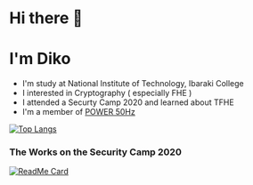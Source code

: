# Hi there 👋

# I'm Diko
- I'm study at National Institute of Technology, Ibaraki College
- I interested in Cryptography ( especially FHE )
- I attended a Securty Camp 2020 and learned about TFHE
- I'm a member of [POWER 50Hz](https://hackmd.io/-LRQN4hrSWOQd9gCVOSkuA?view)


[![Top Langs](https://github-readme-stats.vercel.app/api/top-langs/?username=dikosec&layout=compact&theme=radical&hide=Assembly,CMake)](https://github.com/anuraghazra/github-readme-stats)

### The Works on the Security Camp 2020

[![ReadMe Card](https://github-readme-stats.vercel.app/api/pin/?username=dikosec&repo=seccamp&show_owner=true&theme=radical)](https://github.com/anuraghazra/github-readme-stats)
